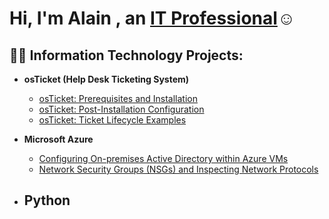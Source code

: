 <h1>Hi, I'm Alain , an <a href="https://www.linkedin.com/in/alain-garcia-431a04103/">IT Professional</a>☺</h1>

<h2>👨‍💻 Information Technology Projects:</h2>

- <b>osTicket (Help Desk Ticketing System)</b>
  - [osTicket: Prerequisites and Installation]([https://github.com/](https://github.com/Grauwdy/ospreqs))
  - [osTicket: Post-Installation Configuration]([https://github.com/](https://github.com/Grauwdy/postinstallconfig))
  - [osTicket: Ticket Lifecycle Examples]([https://github.com/](https://github.com/Grauwdy/TicketLifecycle))
- <b>Microsoft Azure</b>
  - [Configuring On-premises Active Directory within Azure VMs]([https://github.com/](https://github.com/Grauwdy/ADinAVM))
  - [Network Security Groups (NSGs) and Inspecting Network Protocols]([https://github.com/](https://github.com/Grauwdy/TrafficInspectioninVM)https://github.com/Grauwdy/TrafficInspectioninVM)

- <b>Python
  - 
